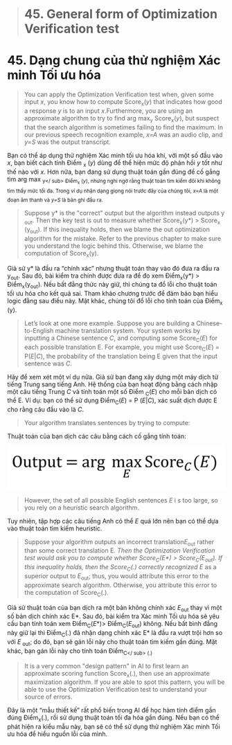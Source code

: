 > # 45. General form of Optimization Verification test

 # 45. Dạng chung của thử nghiệm Xác minh Tối ưu hóa


> You can apply the Optimization Verification test when, given some input ​*x​*, you know how to compute Score​<sub>x</sub>​(*y​*) that indicates how good a response ​*y​* is to an input ​*x*.​ Furthermore, you are using an approximate algorithm to try to find arg max​<sub>y</sub>​ Score​<sub>x</sub>​(*y​*), but suspect that the search algorithm is sometimes failing to find the maximum. In our previous speech recognition example, ​*x=A​* was an audio clip, and ​*y=S​* was the output transcript.

Bạn có thể áp dụng thử nghiệm Xác minh tối ưu hóa khi, với một số đầu vào *x*, bạn biết cách tính Điểm <sub>x</sub> (*y*) dùng để thể hiện mức độ phản hồi *y* tốt như thế nào  với *x*. Hơn nữa, bạn đang sử dụng thuật toán gần đúng để cố gắng tìm arg max <sub>y</ sub> Điểm<sub>x</sub> (*y*), nhưng nghi ngờ rằng thuật toán tìm kiếm đôi khi không tìm thấy mức tối đa.  Trong ví dụ nhận dạng giọng nói trước đây của chúng tôi, *x=A* là một đoạn âm thanh và *y=S* là bản ghi đầu ra.


> Suppose y* is the "correct" output but the algorithm instead outputs y​<sub>out</sub>​. Then the key test is out​ to measure whether Score​<sub>x</sub>​(y*) > Score​<sub>x</sub>​(y​<sub>out</sub>). If this inequality holds, then we blame the out​ optimization algorithm for the mistake. Refer to the previous chapter to make sure you understand the logic behind this. Otherwise, we blame the computation of Score​<sub>x</sub>​(y).

Giả sử y* là đầu ra “chính xác” nhưng thuật toán thay vào đó đưa ra đầu ra y<sub>out</sub>.  Sau đó, bài kiểm tra chính được đưa ra để đo xem Điểm<sub>x</sub>(y*) > Điểm<sub>x</sub>(y<sub>out</sub>).  Nếu bất đẳng thức này giữ, thì chúng ta đổ lỗi cho thuật toán tối ưu hóa cho kết quả sai. Tham khảo chương trước để đảm bảo bạn hiểu logic đằng sau điều này.  Mặt khác, chúng tôi đổ lỗi cho tính toán của Điểm<sub>x </sub>(y).

> Let’s look at one more example. Suppose you are building a Chinese-to-English machine
> translation system. Your system works by inputting a Chinese sentence ​*C*,​ and computing
> some Score​<sub>C</sub>​(​*E*)​ for each possible translation ​E.​ For example, you might use Score​<sub>C</sub>​(​*E*)​ = P(*E*|*C*), the probability of the translation being E given that the input sentence was ​*C*.

Hãy để xem xét một ví dụ nữa.  Giả sử bạn đang xây dựng một máy dịch từ tiếng Trung sang tiếng Anh. Hệ thống của bạn hoạt động bằng cách nhập một câu tiếng Trung *C* và tính toán một số Điểm <sub>C</sub>(*E*) cho mỗi bản dịch có thể E. Ví dụ: bạn có thể sử dụng Điểm<sub>C</sub>(*E*) = P (*E*|*C*), xác suất dịch được E cho rằng câu đầu vào là *C*.

> Your algorithm translates sentences by trying to compute:

Thuật toán của bạn dịch các câu bằng cách cố gắng tính toán:

![img](../imgs/C45_01.png)

> However, the set of all possible English sentences ​*E* i​ s too large, so you rely on a heuristic search algorithm.

Tuy nhiên, tập hợp các câu tiếng Anh có thể *E* quá lớn nên bạn có thể dựa vào thuật toán tìm kiếm heuristic.

> Suppose your algorithm outputs an incorrect translation ​*E​*<sub>out</sub>​ rather than some correct translation ​E​*. Then the Optimization Verification test would ask you to compute whether Score​<sub>C</sub>​(*E**) > Score​<sub>C</sub>​(*E*<sub>out</sub>). If this inequality holds, then the Score​<sub>C</sub>​(.) correctly recognized E* as a superior output to *E​*<sub>out</sub>​; thus, you would attribute this error to the approximate search algorithm. Otherwise, you attribute this error to the computation of Score​<sub>C</sub>​(.).

Giả sử thuật toán của bạn dịch ra một bản không chính xác *E*<sub>out</sub> thay vì một số bản dịch chính xác E*.  Sau đó, bài kiểm tra Xác minh Tối ưu hóa sẽ yêu cầu bạn tính toán xem Điểm<sub>C</sub>(*E**)> Điểm<sub>C</sub>(*E*<sub>out</sub>) không. Nếu bất bình đẳng này giữ lại thì Điểm<sub>C</sub>(.) đã nhận dạng chính xác E* là đầu ra vượt trội hơn so với *E*<sub> out</sub>;  do đó, bạn sẽ gán lỗi này cho thuật toán tìm kiếm gần đúng.  Mặt khác, bạn gán lỗi này cho tính toán Điểm<sub>C</ sub> (.)

> It is a very common "design pattern" in AI to first learn an approximate scoring function
> Score​<sub>x</sub>​(.), then use an approximate maximization algorithm. If you are able to spot this pattern, you will be able to use the Optimization Verification test to understand your source of errors.

Đây là một “mẫu thiết kế” rất phổ biến trong AI để học hàm tính điểm gần đúng Điểm<sub>x</sub>(.), rồi sử dụng thuật toán tối đa hóa gần đúng.  Nếu bạn có thể phát hiện ra kiểu mẫu này, bạn sẽ có thể sử dụng thử nghiệm Xác minh Tối ưu hóa để hiểu nguồn lỗi của mình.
